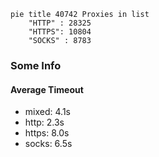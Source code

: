 
```mermaid
pie title 40742 Proxies in list
    "HTTP" : 28325
    "HTTPS": 10804
    "SOCKS" : 8783
```

### Some Info
#### Average Timeout

- mixed: 4.1s
- http: 2.3s
- https: 8.0s
- socks: 6.5s